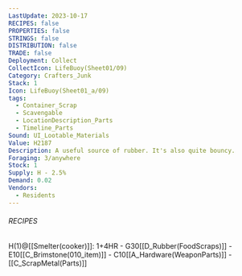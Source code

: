 ```yaml
---
LastUpdate: 2023-10-17
RECIPES: false
PROPERTIES: false
STRINGS: false
DISTRIBUTION: false
TRADE: false
Deployment: Collect
CollectIcon: LifeBuoy(Sheet01/09)
Category: Crafters_Junk
Stack: 1
Icon: LifeBuoy(Sheet01_a/09)
tags:
  - Container_Scrap
  - Scavengable
  - LocationDescription_Parts
  - Timeline_Parts
Sound: UI_Lootable_Materials
Value: H2187
Description: A useful source of rubber. It's also quite bouncy.
Foraging: 3/anywhere
Stock: 1
Supply: H - 2.5%
Demand: 0.02
Vendors:
  - Residents
---
```


###### RECIPES
H(1)@[[Smelter(cooker)]]: 1+4HR
	- G30[[D_Rubber(FoodScraps)]]
	- E10[[C_Brimstone(010_item)]]
	- C10[[A_Hardware(WeaponParts)]]
	- [[C_ScrapMetal(Parts)]]